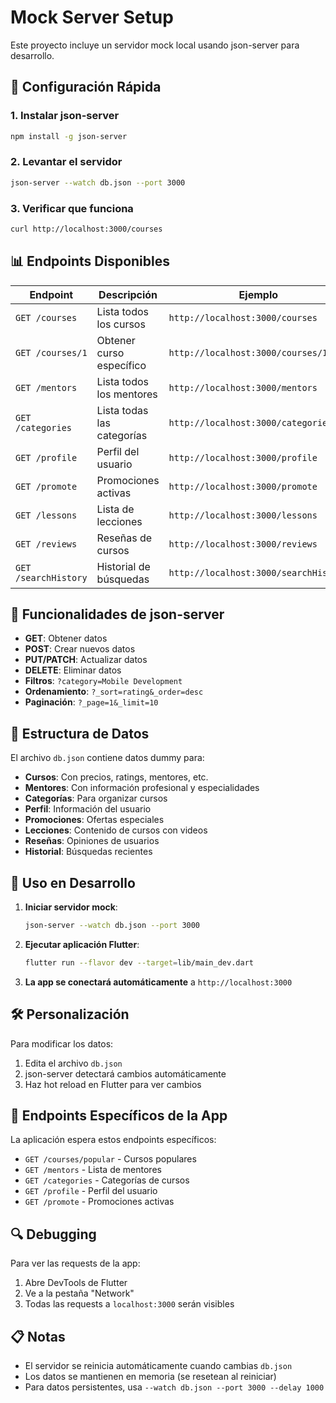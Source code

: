 # Mock Server Setup

Este proyecto incluye un servidor mock local usando json-server para desarrollo.

## 🚀 Configuración Rápida

### 1. Instalar json-server
```bash
npm install -g json-server
```

### 2. Levantar el servidor
```bash
json-server --watch db.json --port 3000
```

### 3. Verificar que funciona
```bash
curl http://localhost:3000/courses
```

## 📊 Endpoints Disponibles

| Endpoint | Descripción | Ejemplo |
|----------|-------------|---------|
| `GET /courses` | Lista todos los cursos | `http://localhost:3000/courses` |
| `GET /courses/1` | Obtener curso específico | `http://localhost:3000/courses/1` |
| `GET /mentors` | Lista todos los mentores | `http://localhost:3000/mentors` |
| `GET /categories` | Lista todas las categorías | `http://localhost:3000/categories` |
| `GET /profile` | Perfil del usuario | `http://localhost:3000/profile` |
| `GET /promote` | Promociones activas | `http://localhost:3000/promote` |
| `GET /lessons` | Lista de lecciones | `http://localhost:3000/lessons` |
| `GET /reviews` | Reseñas de cursos | `http://localhost:3000/reviews` |
| `GET /searchHistory` | Historial de búsquedas | `http://localhost:3000/searchHistory` |

## 🔧 Funcionalidades de json-server

- **GET**: Obtener datos
- **POST**: Crear nuevos datos
- **PUT/PATCH**: Actualizar datos
- **DELETE**: Eliminar datos
- **Filtros**: `?category=Mobile Development`
- **Ordenamiento**: `?_sort=rating&_order=desc`
- **Paginación**: `?_page=1&_limit=10`

## 📝 Estructura de Datos

El archivo `db.json` contiene datos dummy para:

- **Cursos**: Con precios, ratings, mentores, etc.
- **Mentores**: Con información profesional y especialidades
- **Categorías**: Para organizar cursos
- **Perfil**: Información del usuario
- **Promociones**: Ofertas especiales
- **Lecciones**: Contenido de cursos con videos
- **Reseñas**: Opiniones de usuarios
- **Historial**: Búsquedas recientes

## 🎯 Uso en Desarrollo

1. **Iniciar servidor mock**:
   ```bash
   json-server --watch db.json --port 3000
   ```

2. **Ejecutar aplicación Flutter**:
   ```bash
   flutter run --flavor dev --target=lib/main_dev.dart
   ```

3. **La app se conectará automáticamente** a `http://localhost:3000`

## 🛠️ Personalización

Para modificar los datos:

1. Edita el archivo `db.json`
2. json-server detectará cambios automáticamente
3. Haz hot reload en Flutter para ver cambios

## 📱 Endpoints Específicos de la App

La aplicación espera estos endpoints específicos:

- `GET /courses/popular` - Cursos populares
- `GET /mentors` - Lista de mentores
- `GET /categories` - Categorías de cursos
- `GET /profile` - Perfil del usuario
- `GET /promote` - Promociones activas

## 🔍 Debugging

Para ver las requests de la app:
1. Abre DevTools de Flutter
2. Ve a la pestaña "Network"
3. Todas las requests a `localhost:3000` serán visibles

## 📋 Notas

- El servidor se reinicia automáticamente cuando cambias `db.json`
- Los datos se mantienen en memoria (se resetean al reiniciar)
- Para datos persistentes, usa `--watch db.json --port 3000 --delay 1000`
